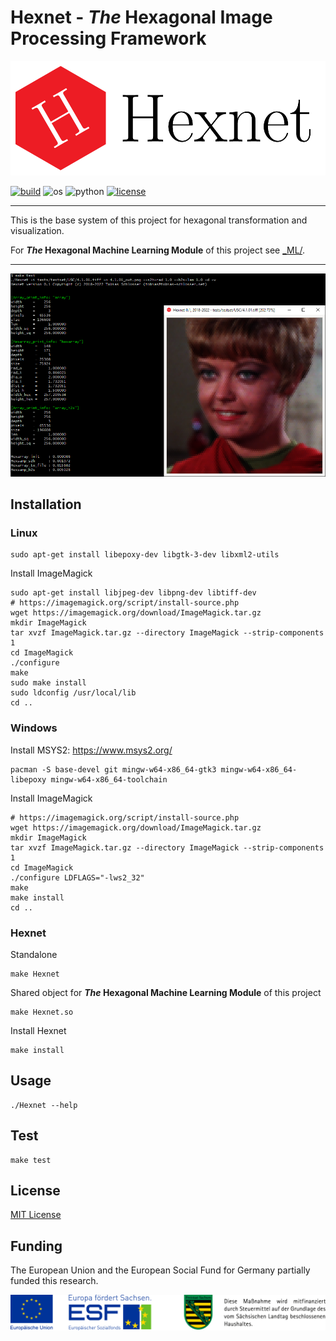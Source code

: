 Hexnet - _The_ Hexagonal Image Processing Framework
===================================================


![Hexnet logo](doc/logos/Hexnet_logo_large.png "Hexnet logo")

[![build](https://travis-ci.com/TSchlosser13/Hexnet.svg?branch=master)](https://travis-ci.com/TSchlosser13/Hexnet)
![os](https://img.shields.io/badge/os-linux%20%7C%20windows-blue)
![python](https://img.shields.io/badge/python-3.7-blue)
[![license](https://img.shields.io/github/license/TSchlosser13/Hexnet)](https://github.com/TSchlosser13/Hexnet/blob/master/LICENSE.txt)


---

This is the base system of this project for hexagonal transformation and visualization.

For **_The_ Hexagonal Machine Learning Module** of this project see [_ML/](_ML/).

---


![Hexnet screenshot](doc/Hexnet_screenshot.png "Hexnet screenshot")




Installation
------------

### Linux

```
sudo apt-get install libepoxy-dev libgtk-3-dev libxml2-utils
```

Install ImageMagick

```
sudo apt-get install libjpeg-dev libpng-dev libtiff-dev
# https://imagemagick.org/script/install-source.php
wget https://imagemagick.org/download/ImageMagick.tar.gz
mkdir ImageMagick
tar xvzf ImageMagick.tar.gz --directory ImageMagick --strip-components 1
cd ImageMagick
./configure
make
sudo make install
sudo ldconfig /usr/local/lib
cd ..
```


### Windows

Install MSYS2: https://www.msys2.org/

```
pacman -S base-devel git mingw-w64-x86_64-gtk3 mingw-w64-x86_64-libepoxy mingw-w64-x86_64-toolchain
```

Install ImageMagick

```
# https://imagemagick.org/script/install-source.php
wget https://imagemagick.org/download/ImageMagick.tar.gz
mkdir ImageMagick
tar xvzf ImageMagick.tar.gz --directory ImageMagick --strip-components 1
cd ImageMagick
./configure LDFLAGS="-lws2_32"
make
make install
cd ..
```


### Hexnet

Standalone

```
make Hexnet
```

Shared object for **_The_ Hexagonal Machine Learning Module** of this project

```
make Hexnet.so
```

Install Hexnet

```
make install
```




Usage
-----

```
./Hexnet --help
```


Test
----

```
make test
```


License
-------

[MIT License](LICENSE.txt)


Funding
-------

The European Union and the European Social Fund for Germany partially funded this research.

![ESF logo](doc/logos/ESF_logo.png "ESF logo")

